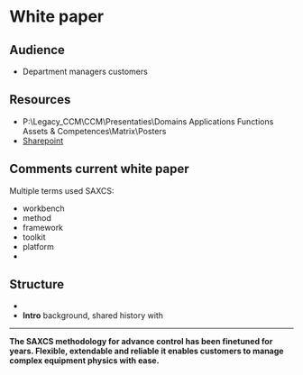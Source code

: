 # White paper

## Audience

- Department managers customers

## Resources

- P:\Legacy_CCM\CCM\Presentaties\Domains Applications Functions Assets & Competences\Matrix\Posters
- [Sharepoint](https://siouxeu.sharepoint.com/sites/SAXCSAsset/Documentation/Forms/AllItems.aspx?csf=1&web=1&e=Tv9T7r&cid=1acfefa1%2D779d%2D4322%2D9a07%2D97eb785236f9&RootFolder=%2Fsites%2FSAXCSAsset%2FDocumentation%2FDissemination%2FChannels%2FWhitepapers%2FDraft&FolderCTID=0x01200075ED8110873417439CBB259D4260BB3F)

## Comments current white paper

Multiple terms used SAXCS:

- workbench
- method
- framework
- toolkit
- platform
- 

## Structure
-
- __Intro__ background, shared history with 
-------------
__The SAXCS methodology for advance control has been finetuned for years. Flexible, extendable and reliable it enables customers to manage complex equipment physics with ease.__

